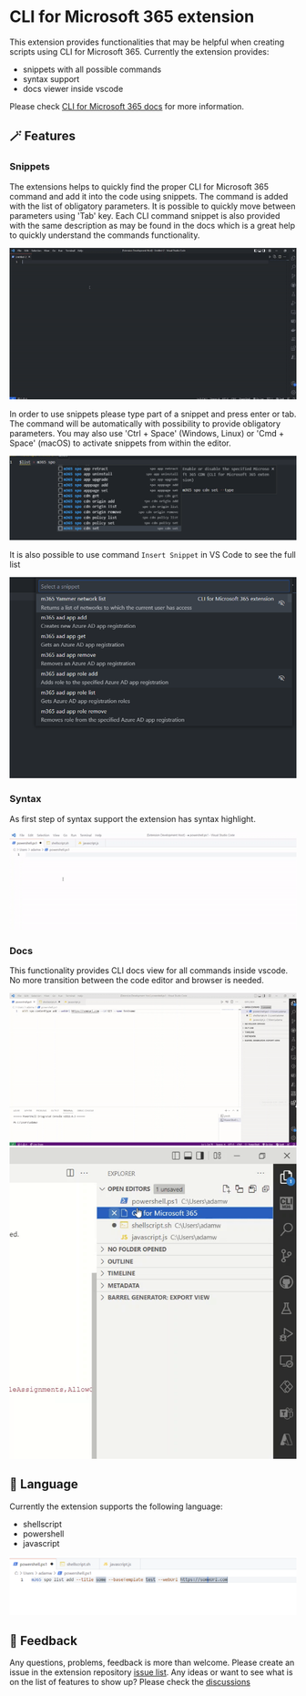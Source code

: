 # CLI for Microsoft 365 extension

This extension provides functionalities that may be helpful when creating scripts using CLI for Microsoft 365. Currently the extension provides:
- snippets with all possible commands
- syntax support
- docs viewer inside vscode


Please check [CLI for Microsoft 365 docs](https://pnp.github.io/cli-microsoft365/) for more information.

## 🪄 Features 

### Snippets

The extensions helps to quickly find the proper CLI for Microsoft 365 command and add it into the code using snippets. The command is added with the list of obligatory parameters. It is possible to quickly move between parameters using 'Tab' key. Each CLI command snippet is also provided with the same description as may be found in the docs which is a great help to quickly understand the commands functionality.

![snippetsList](/assets/images/snippets.gif)

In order to use snippets please type part of a snippet and press enter or tab. The command will be automatically with possibility to provide obligatory parameters. You may also use 'Ctrl + Space' (Windows, Linux) or 'Cmd + Space' (macOS) to activate snippets from within the editor.

![snippetsList](/assets/images/snippetsList.png)

It is also possible to use command `Insert Snippet` in VS Code to see the full list

![snippetsList](/assets/images/listOfCommandsFromToolbar.png)

### Syntax

As first step of syntax support the extension has syntax highlight.

![syntaxColor](/assets/images/syntaxColor.gif)

### Docs

This functionality provides CLI docs view for all commands inside vscode. No more transition between the code editor and browser is needed. 

![docs](/assets/images/howDocsWork.gif)
![docs](/assets/images/docsSearch.gif)

## 📑 Language 

Currently the extension supports the following language:
- shellscript
- powershell
- javascript

![languageSupport](/assets/images/languageSupport.png)

## 💬 Feedback 

Any questions, problems, feedback is more than welcome. Please create an issue in the extension repository [issue list](https://github.com/Adam-it/cli-for-microsoft-365-extension/issues).
Any ideas or want to see what is on the list of features to show up? Please check the [discussions](https://github.com/Adam-it/cli-for-microsoft-365-extension/discussions)